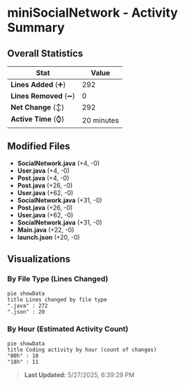 # miniSocialNetwork - Activity Summary 

## Overall Statistics

| Stat                   | Value                                                             |
| ---------------------- | ----------------------------------------------------------------- |
| **Lines Added** (➕)   | 292                                          |
| **Lines Removed** (➖) | 0                                        |
| **Net Change** (↕)    | 292                |
| **Active Time** (⌚)   | 20 minutes |


## Modified Files
- **SocialNetwork.java** (+4, -0)
- **User.java** (+4, -0)
- **Post.java** (+4, -0)
- **Post.java** (+26, -0)
- **User.java** (+62, -0)
- **SocialNetwork.java** (+31, -0)
- **Post.java** (+26, -0)
- **User.java** (+62, -0)
- **SocialNetwork.java** (+31, -0)
- **Main.java** (+22, -0)
- **launch.json** (+20, -0)

## Visualizations

### By File Type (Lines Changed)

```mermaid
pie showData
title Lines changed by file type
".java" : 272
".json" : 20
```

### By Hour (Estimated Activity Count)

```mermaid
pie showData
title Coding activity by hour (count of changes)
"00h" : 10
"18h" : 11
```


> **Last Updated:** 5/27/2025, 6:39:29 PM